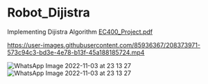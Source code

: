 # Robot_Dijistra
Implementing Dijistra Algorithm 
[EC400_Project.pdf](https://github.com/nitinarya2001/Robot_Dijistra/files/10256956/EC400_Project.pdf)


https://user-images.githubusercontent.com/85936367/208373971-573c94c3-bd3e-4e78-b13f-45a188185724.mp4

![WhatsApp Image 2022-11-03 at 23 13 27](https://user-images.githubusercontent.com/85936367/208374012-04933e90-a510-4ac0-9999-66032a664879.jpg)
![WhatsApp Image 2022-11-03 at 23 13 27](https://user-images.githubusercontent.com/85936367/208374020-5ac0938a-c4f6-4e64-8eef-b3ad07fae229.jpg)
